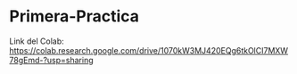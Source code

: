 # Primera-Practica
Link del Colab: https://colab.research.google.com/drive/1070kW3MJ420EQg6tkOlCI7MXW78gEmd-?usp=sharing 
